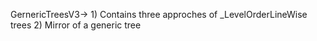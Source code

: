 GernericTreesV3-> 1) Contains three approches of _LevelOrderLineWise  trees
              2) Mirror of a generic tree
